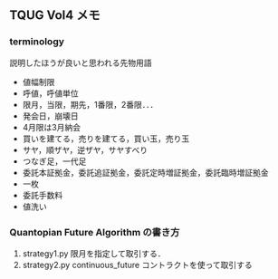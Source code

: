 ## TQUG Vol4 メモ

### terminology
説明したほうが良いと思われる先物用語

+ 値幅制限
+ 呼値，呼値単位
+ 限月，当限，期先，1番限，2番限．．．
+ 発会日，崩壊日
+ 4月限は3月納会
+ 買いを建てる，売りを建てる，買い玉，売り玉
+ サヤ，順ザヤ，逆ザヤ，サヤすべり
+ つなぎ足，一代足
+ 委託本証拠金，委託追証拠金，委託定時増証拠金，委託臨時増証拠金
+ 一枚
+ 委託手数料
+ 値洗い


### Quantopian Future Algorithm の書き方


1. strategy1.py 限月を指定して取引する．
2. strategy2.py continuous_future コントラクトを使って取引する



